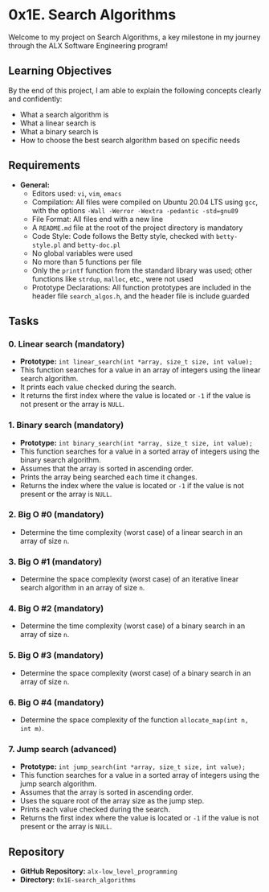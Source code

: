 # 0x1E. Search Algorithms

Welcome to my project on Search Algorithms, a key milestone in my journey through the ALX Software Engineering program!

## Learning Objectives

By the end of this project, I am able to explain the following concepts clearly and confidently:

- What a search algorithm is
- What a linear search is
- What a binary search is
- How to choose the best search algorithm based on specific needs

## Requirements

- **General:**
  - Editors used: `vi`, `vim`, `emacs`
  - Compilation: All files were compiled on Ubuntu 20.04 LTS using `gcc`, with the options `-Wall -Werror -Wextra -pedantic -std=gnu89`
  - File Format: All files end with a new line
  - A `README.md` file at the root of the project directory is mandatory
  - Code Style: Code follows the Betty style, checked with `betty-style.pl` and `betty-doc.pl`
  - No global variables were used
  - No more than 5 functions per file
  - Only the `printf` function from the standard library was used; other functions like `strdup`, `malloc`, etc., were not used
  - Prototype Declarations: All function prototypes are included in the header file `search_algos.h`, and the header file is include guarded

## Tasks

### 0. Linear search (mandatory)

- **Prototype:** `int linear_search(int *array, size_t size, int value);`
- This function searches for a value in an array of integers using the linear search algorithm.
- It prints each value checked during the search.
- It returns the first index where the value is located or `-1` if the value is not present or the array is `NULL`.

### 1. Binary search (mandatory)

- **Prototype:** `int binary_search(int *array, size_t size, int value);`
- This function searches for a value in a sorted array of integers using the binary search algorithm.
- Assumes that the array is sorted in ascending order.
- Prints the array being searched each time it changes.
- Returns the index where the value is located or `-1` if the value is not present or the array is `NULL`.

### 2. Big O #0 (mandatory)

- Determine the time complexity (worst case) of a linear search in an array of size `n`.

### 3. Big O #1 (mandatory)

- Determine the space complexity (worst case) of an iterative linear search algorithm in an array of size `n`.

### 4. Big O #2 (mandatory)

- Determine the time complexity (worst case) of a binary search in an array of size `n`.

### 5. Big O #3 (mandatory)

- Determine the space complexity (worst case) of a binary search in an array of size `n`.

### 6. Big O #4 (mandatory)

- Determine the space complexity of the function `allocate_map(int n, int m)`.

### 7. Jump search (advanced)

- **Prototype:** `int jump_search(int *array, size_t size, int value);`
- This function searches for a value in a sorted array of integers using the jump search algorithm.
- Assumes that the array is sorted in ascending order.
- Uses the square root of the array size as the jump step.
- Prints each value checked during the search.
- Returns the first index where the value is located or `-1` if the value is not present or the array is `NULL`.

## Repository

- **GitHub Repository:** `alx-low_level_programming`
- **Directory:** `0x1E-search_algorithms`
